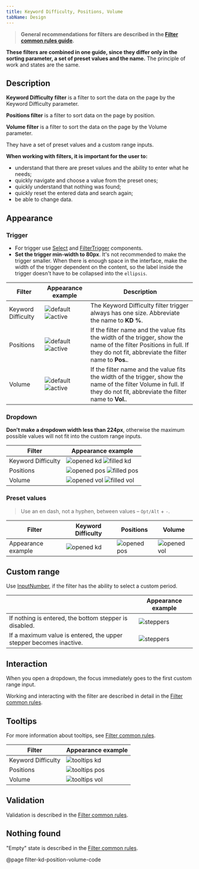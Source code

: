 ```yaml
---
title: Keyword Difficulty, Positions, Volume
tabName: Design
---
```


> **General recommendations for filters are described in the [Filter common rules guide](/filter-group/filter-rules/).**

**These filters are combined in one guide, since they differ only in the sorting parameter, a set of preset values and the name.** The principle of work and states are the same.

## Description

**Keyword Difficulty filter** is a filter to sort the data on the page by the Keyword Difficulty parameter.

**Positions filter** is a filter to sort data on the page by position.

**Volume filter** is a filter to sort the data on the page by the Volume parameter.

They have a set of preset values and a custom range inputs.

**When working with filters, it is important for the user to:**

- understand that there are preset values and the ability to enter what he needs;
- quickly navigate and choose a value from the preset ones;
- quickly understand that nothing was found;
- quickly reset the entered data and search again;
- be able to change data.

## Appearance

### Trigger

- For trigger use [Select](/components/select/) and [FilterTrigger](/components/filter-trigger/) components.
- **Set the trigger min-width to 80px**. It's not recommended to make the trigger smaller. When there is enough space in the interface, make the width of the trigger dependent on the content, so the label inside the trigger doesn't have to be collapsed into the `ellipsis`.

| Filter             | Appearance example                                                      | Description                                                                                                                                                                |
| ------------------ | ----------------------------------------------------------------------- | -------------------------------------------------------------------------------------------------------------------------------------------------------------------------- |
| Keyword Difficulty | ![default](static/placeholder-kd.png) ![active](static/active-kd.png)   | The Keyword Difficulty filter trigger always has one size. Abbreviate the name to **KD %**.                                                                                |
| Positions          | ![default](static/placeholder-pos.png) ![active](static/active-pos.png) | If the filter name and the value fits the width of the trigger, show the name of the filter Positions in full. If they do not fit, abbreviate the filter name to **Pos.**. |
| Volume             | ![default](static/placeholder-vol.png) ![active](static/active-vol.png) | If the filter name and the value fits the width of the trigger, show the name of the filter Volume in full. If they do not fit, abbreviate the filter name to **Vol.**.    |

### Dropdown

**Don't make a dropdown width less than 224px**, otherwise the maximum possible values will not fit into the custom range inputs.

| Filter             | Appearance example                                                        |
| ------------------ | ------------------------------------------------------------------------- |
| Keyword Difficulty | ![opened kd](static/opened-kd.png) ![filled kd](static/filled-kd.png)     |
| Positions          | ![opened pos](static/opened-pos.png) ![filled pos](static/filled-pos.png) |
| Volume             | ![opened vol](static/opened-vol.png) ![filled vol](static/filled-vol.png) |

### Preset values

> Use an en dash, not a hyphen, between values – `Opt/Alt` + `-`.

| Filter             | Keyword Difficulty                 | Positions                            | Volume                               |
| ------------------ | ---------------------------------- | ------------------------------------ | ------------------------------------ |
| Appearance example | ![opened kd](static/opened-kd.png) | ![opened pos](static/opened-pos.png) | ![opened vol](static/opened-vol.png) |

## Custom range

Use [InputNumber](/components/input-number/), if the filter has the ability to select a custom period.

|                                                                    | Appearance example                   |
| ------------------------------------------------------------------ | ------------------------------------ |
| If nothing is entered, the bottom stepper is disabled.             | ![steppers](static/steppers.png)     |
| If a maximum value is entered, the upper stepper becomes inactive. | ![steppers](static/steppers-max.png) |

## Interaction

When you open a dropdown, the focus immediately goes to the first custom range input.

Working and interacting with the filter are described in detail in the [Filter common rules](/filter-group/filter-rules/).

## Tooltips

For more information about tooltips, see [Filter common rules](/filter-group/filter-rules/).

| Filter             | Appearance example                       |
| ------------------ | ---------------------------------------- |
| Keyword Difficulty | ![tooltips kd](static/tooltips-kd.png)   |
| Positions          | ![tooltips pos](static/tooltips-pos.png) |
| Volume             | ![tooltips vol](static/tooltips.png)     |

## Validation

Validation is described in the [Filter common rules](/filter-group/filter-rules/).

## Nothing found

"Empty" state is described in the [Filter common rules](/filter-group/filter-rules/).

@page filter-kd-position-volume-code
